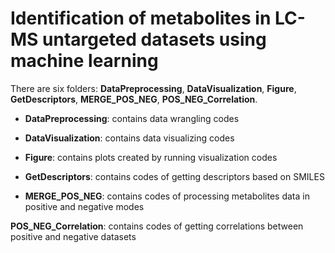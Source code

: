<h1>Identification of metabolites in LC-MS untargeted datasets using machine learning</h1>

There are six folders: <strong>DataPreprocessing</strong>, <strong>DataVisualization</strong>, <strong>Figure</strong>, <strong>GetDescriptors</strong>, <strong>MERGE_POS_NEG</strong>, <strong>POS_NEG_Correlation</strong>.

* <strong>DataPreprocessing</strong>: contains data wrangling codes

* <strong>DataVisualization</strong>: contains data visualizing codes

* <strong>Figure</strong>: contains plots created by running visualization codes

* <strong>GetDescriptors</strong>: contains codes of getting descriptors based on SMILES

* <strong>MERGE_POS_NEG</strong>: contains codes of processing metabolites data in positive and negative modes

<strong>POS_NEG_Correlation</strong>: contains codes of getting correlations between positive and negative datasets